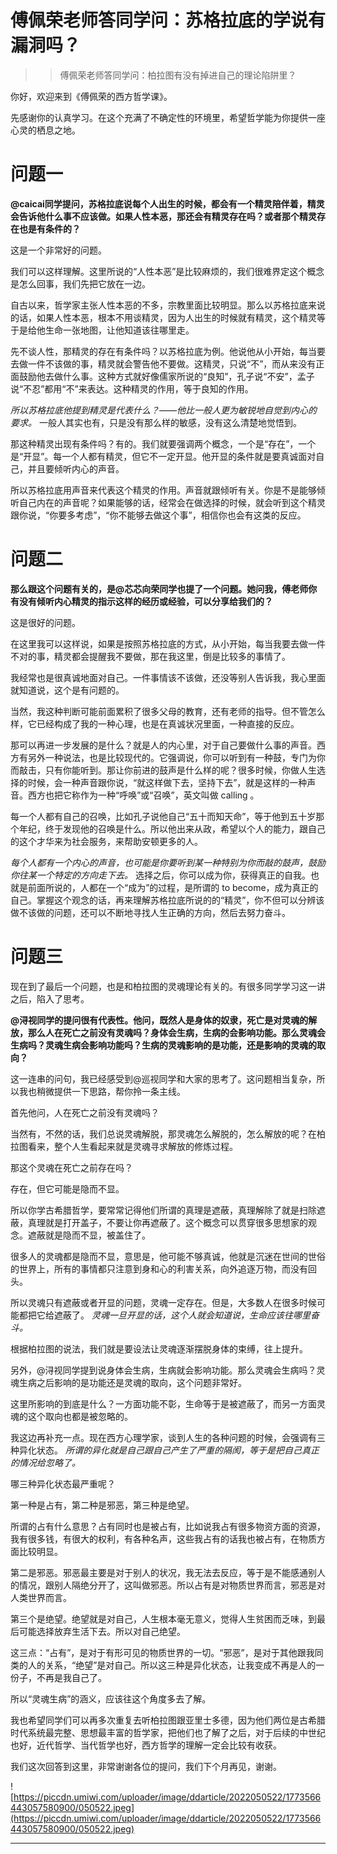 # 傅佩荣老师答同学问：苏格拉底的学说有漏洞吗？

>>傅佩荣老师答同学问：柏拉图有没有掉进自己的理论陷阱里？

你好，欢迎来到《傅佩荣的西方哲学课》。

先感谢你的认真学习。在这个充满了不确定性的环境里，希望哲学能为你提供一座心灵的栖息之地。

# 问题一

 **@caicai同学提问，苏格拉底说每个人出生的时候，都会有一个精灵陪伴着，精灵会告诉他什么事不应该做。如果人性本恶，那还会有精灵存在吗？或者那个精灵存在也是有条件的？**

这是一个非常好的问题。

我们可以这样理解。这里所说的“人性本恶”是比较麻烦的，我们很难界定这个概念是怎么回事，我们先把它放在一边。

自古以来，哲学家主张人性本恶的不多，宗教里面比较明显。那么以苏格拉底来说的话，如果人性本恶，根本不用谈精灵，因为人出生的时候就有精灵，这个精灵等于是给他生命一张地图，让他知道该往哪里走。

先不谈人性，那精灵的存在有条件吗？以苏格拉底为例。他说他从小开始，每当要去做一件不该做的事，精灵就会警告他不要做。这精灵，只说“不”，而从来没有正面鼓励他去做什么事。这种方式就好像儒家所说的“良知”，孔子说“不安”，孟子说“不忍”都用“不”来表达。这种精灵的作用，等于良知的作用。

 *所以苏格拉底他提到精灵是代表什么？——他比一般人更为敏锐地自觉到内心的要求。* 一般人其实也有，只是没有那么样的敏感，没有这么清楚地觉悟到。

那这种精灵出现有条件吗？有的。我们就要强调两个概念，一个是“存在”，一个是“开显”。每一个人都有精灵，但它不一定开显。他开显的条件就是要真诚面对自己，并且要倾听内心的声音。

所以苏格拉底用声音来代表这个精灵的作用。声音就跟倾听有关。你是不是能够倾听自己内在的声音呢？如果能够的话，经常会在做选择的时候，就会听到这个精灵跟你说，“你要多考虑”，“你不能够去做这个事”，相信你也会有这类的反应。

# 问题二

 **那么跟这个问题有关的，是@芯芯向荣同学也提了一个问题。她问我，傅老师你有没有倾听内心精灵的指示这样的经历或经验，可以分享给我们的？**

这是很好的问题。

在这里我可以这样说，如果是按照苏格拉底的方式，从小开始，每当我要去做一件不对的事，精灵都会提醒我不要做，那在我这里，倒是比较多的事情了。

我经常也是很真诚地面对自己。一件事情该不该做，还没等别人告诉我，我心里面就知道说，这个是有问题的。

当然，我这种判断可能前面累积了很多父母的教育，还有老师的指导。但不管怎么样，它已经构成了我的一种心理，也是在真诚状况里面，一种直接的反应。

那可以再进一步发展的是什么？就是人的内心里，对于自己要做什么事的声音。西方有另外一种说法，也是比较现代的。它强调说，你可以听到有一种鼓，专门为你而敲击，只有你能听到。那让你前进的鼓声是什么样的呢？很多时候，你做人生选择的时候，会一种声音跟你说，“就这样做下去，坚持下去”，就是这样的一种声音。西方也把它称作为一种“呼唤”或“召唤”，英文叫做 calling 。

每一个人都有自己的召唤，比如孔子说他自己“五十而知天命”，等于他到五十岁那个年纪，终于发现他的召唤是什么。所以他出来从政，希望以个人的能力，跟自己的这个才华来为社会服务，来帮助安顿更多的人。

 *每个人都有一个内心的声音，也可能是你要听到某一种特别为你而敲的鼓声，鼓励你往某一个特定的方向走下去。* 选择之后，你可以成为你，获得真正的自我。也就是前面所说的，人都在一个“成为”的过程，是所谓的 to become，成为真正的自己。掌握这个观念的话，再来理解苏格拉底所说的的“精灵”，你不但可以分辨该做不该做的问题，还可以不断地寻找人生正确的方向，然后去努力奋斗。

# 问题三

现在到了最后一个问题，也是和柏拉图的灵魂理论有关的。有很多同学学习这一讲之后，陷入了思考。

 **@浔视同学的提问很有代表性。他问，既然人是身体的奴隶，死亡是对灵魂的解放，那么人在死亡之前没有灵魂吗？身体会生病，生病的会影响功能。那么灵魂会生病吗？灵魂生病会影响功能吗？生病的灵魂影响的是功能，还是影响的灵魂的取向？**

这一连串的问句，我已经感受到@巡视同学和大家的思考了。这问题相当复杂，所以我也稍微提供一下思路，帮你拎一条主线。

首先他问，人在死亡之前没有灵魂吗？

当然有，不然的话，我们总说灵魂解脱，那灵魂怎么解脱的，怎么解放的呢？在柏拉图看来，整个人生看起来就是灵魂寻求解放的修炼过程。

那这个灵魂在死亡之前存在吗？

存在，但它可能是隐而不显。

所以你学古希腊哲学，要常常记得他们所谓的真理是遮蔽，真理解除了就是扫除遮蔽，真理就是打开盖子，不要让你再遮蔽了。这个概念可以贯穿很多思想家的观念。遮蔽就是隐而不显，被盖住了。

很多人的灵魂都是隐而不显，意思是，他可能不够真诚，他就是沉迷在世间的世俗的世界上，所有的事情都只注意到身和心的利害关系，向外追逐万物，而没有回头。

所以灵魂只有遮蔽或者开显的问题，灵魂一定存在。但是，大多数人在很多时候可能都把它给遮蔽了。 *灵魂一旦开显的话，这个人就会知道说，生命应该往哪里奋斗。*

根据柏拉图的说法，我们就是要设法让灵魂逐渐摆脱身体的束缚，往上提升。

另外，@浔视同学提到说身体会生病，生病就会影响功能。那么灵魂会生病吗？灵魂生病之后影响的是功能还是灵魂的取向，这个问题非常好。

这里所影响的到底是什么？一方面功能不彰，生命等于是被遮蔽了，而另一方面灵魂的这个取向也都是被忽略的。

我这边再补充一点。现在西方心理学家，谈到人生的各种问题的时候，会强调有三种异化状态。 *所谓的异化就是自己跟自己产生了严重的隔阂，等于是把自己真正的情况给忽略了。*

哪三种异化状态最严重呢？

第一种是占有，第二种是邪恶，第三种是绝望。

所谓的占有什么意思？占有同时也是被占有，比如说我占有很多物资方面的资源，我有很多钱，有很大的权利，有各种名声，这些我占有的话我也被占有，在物质方面比较明显。

第二是邪恶。邪恶最主要是对于别人的状况，我无法去反应，等于是不能感通别人的情况，跟别人隔绝分开了，这叫做邪恶。所以占有是对物质世界而言，邪恶是对人类世界而言。

第三个是绝望。绝望就是对自己，人生根本毫无意义，觉得人生贫困而乏味，到最后可能选择放弃生活下去。所以对自己绝望。

这三点：“占有”，是对于有形可见的物质世界的一切。“邪恶”，是对于其他跟我同类的人的关系，“绝望”是对自己。所以这三种是异化状态，让我变成不再是人的一份子，不再是我自己了。

所以“灵魂生病”的涵义，应该往这个角度多去了解。

我也希望同学们可以再多次重复去听柏拉图跟亚里士多德，因为他们两位是古希腊时代系统最完整、思想最丰富的哲学家，把他们也了解了之后，对于后续的中世纪也好，近代哲学、当代哲学也好，西方哲学的理解一定会比较有收获。

我们这次回答到这里，非常谢谢各位的提问，我们下个月再见，谢谢。

![https://piccdn.umiwi.com/uploader/image/ddarticle/2022050522/1773566443057580900/050522.jpeg](https://piccdn.umiwi.com/uploader/image/ddarticle/2022050522/1773566443057580900/050522.jpeg)

---
